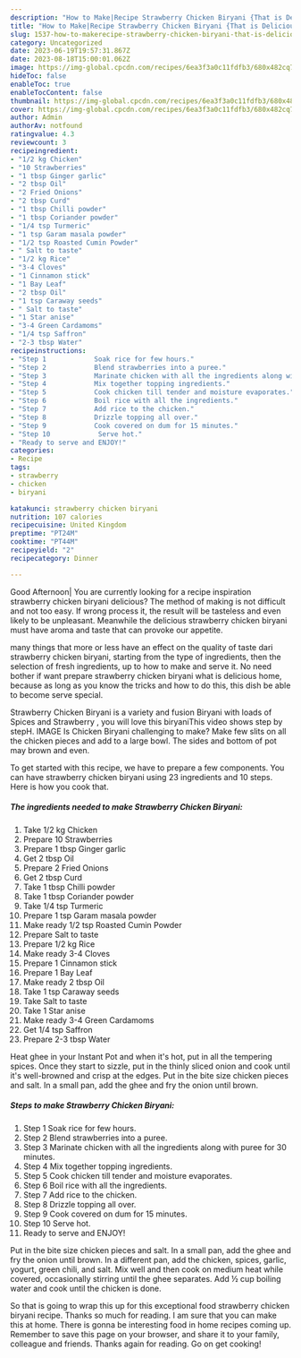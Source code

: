 ```yaml
---
description: "How to Make|Recipe Strawberry Chicken Biryani {That is Delicious"
title: "How to Make|Recipe Strawberry Chicken Biryani {That is Delicious"
slug: 1537-how-to-makerecipe-strawberry-chicken-biryani-that-is-delicious
category: Uncategorized
date: 2023-06-19T19:57:31.867Z
date: 2023-08-18T15:00:01.062Z
image: https://img-global.cpcdn.com/recipes/6ea3f3a0c11fdfb3/680x482cq70/strawberry-chicken-biryani-recipe-main-photo.jpg
hideToc: false
enableToc: true
enableTocContent: false
thumbnail: https://img-global.cpcdn.com/recipes/6ea3f3a0c11fdfb3/680x482cq70/strawberry-chicken-biryani-recipe-main-photo.jpg
cover: https://img-global.cpcdn.com/recipes/6ea3f3a0c11fdfb3/680x482cq70/strawberry-chicken-biryani-recipe-main-photo.jpg
author: Admin
authorAv: notfound
ratingvalue: 4.3
reviewcount: 3
recipeingredient:
- "1/2 kg Chicken"
- "10 Strawberries"
- "1 tbsp Ginger garlic"
- "2 tbsp Oil"
- "2 Fried Onions"
- "2 tbsp Curd"
- "1 tbsp Chilli powder"
- "1 tbsp Coriander powder"
- "1/4 tsp Turmeric"
- "1 tsp Garam masala powder"
- "1/2 tsp Roasted Cumin Powder"
- " Salt to taste"
- "1/2 kg Rice"
- "3-4 Cloves"
- "1 Cinnamon stick"
- "1 Bay Leaf"
- "2 tbsp Oil"
- "1 tsp Caraway seeds"
- " Salt to taste"
- "1 Star anise"
- "3-4 Green Cardamoms"
- "1/4 tsp Saffron"
- "2-3 tbsp Water"
recipeinstructions:
- "Step 1            Soak rice for few hours."
- "Step 2            Blend strawberries into a puree."
- "Step 3            Marinate chicken with all the ingredients along with puree for 30 minutes."
- "Step 4            Mix together topping ingredients."
- "Step 5            Cook chicken till tender and moisture evaporates."
- "Step 6            Boil rice with all the ingredients."
- "Step 7            Add rice to the chicken."
- "Step 8            Drizzle topping all over."
- "Step 9            Cook covered on dum for 15 minutes."
- "Step 10            Serve hot."
- "Ready to serve and ENJOY!"
categories:
- Recipe
tags:
- strawberry
- chicken
- biryani

katakunci: strawberry chicken biryani 
nutrition: 107 calories
recipecuisine: United Kingdom
preptime: "PT24M"
cooktime: "PT44M"
recipeyield: "2"
recipecategory: Dinner

---
```



Good Afternoon| You are currently looking for a recipe inspiration strawberry chicken biryani delicious? The method of making is not difficult and not too easy. If wrong process it, the result will be tasteless and even likely to be unpleasant. Meanwhile the delicious strawberry chicken biryani must have aroma and taste that can provoke our appetite.






many things that more or less have an effect on the quality of taste dari strawberry chicken biryani, starting from the type of ingredients, then the selection of fresh ingredients, up to how to make and serve it. No need bother if want prepare strawberry chicken biryani what is delicious home, because as long as you know the tricks and how to do this, this dish be able to become serve special.


Strawberry Chicken Biryani is a variety and fusion Biryani with loads of Spices and Strawberry , you will love this biryaniThis video shows step by stepH. IMAGE Is Chicken Biryani challenging to make? Make few slits on all the chicken pieces and add to a large bowl. The sides and bottom of pot may brown and even.


To get started with this recipe, we have to prepare a few components. You can have strawberry chicken biryani using 23 ingredients and 10 steps. Here is how you cook that.

<!--inarticleads1-->

##### The ingredients needed to make Strawberry Chicken Biryani:

1. Take 1/2 kg Chicken
1. Prepare 10 Strawberries
1. Prepare 1 tbsp Ginger garlic
1. Get 2 tbsp Oil
1. Prepare 2 Fried Onions
1. Get 2 tbsp Curd
1. Take 1 tbsp Chilli powder
1. Take 1 tbsp Coriander powder
1. Take 1/4 tsp Turmeric
1. Prepare 1 tsp Garam masala powder
1. Make ready 1/2 tsp Roasted Cumin Powder
1. Prepare  Salt to taste
1. Prepare 1/2 kg Rice
1. Make ready 3-4 Cloves
1. Prepare 1 Cinnamon stick
1. Prepare 1 Bay Leaf
1. Make ready 2 tbsp Oil
1. Take 1 tsp Caraway seeds
1. Take  Salt to taste
1. Take 1 Star anise
1. Make ready 3-4 Green Cardamoms
1. Get 1/4 tsp Saffron
1. Prepare 2-3 tbsp Water


Heat ghee in your Instant Pot and when it&#39;s hot, put in all the tempering spices. Once they start to sizzle, put in the thinly sliced onion and cook until it&#39;s well-browned and crisp at the edges. Put in the bite size chicken pieces and salt. In a small pan, add the ghee and fry the onion until brown. 

<!--inarticleads2-->

##### Steps to make Strawberry Chicken Biryani:

1. Step 1            Soak rice for few hours.
1. Step 2            Blend strawberries into a puree.
1. Step 3            Marinate chicken with all the ingredients along with puree for 30 minutes.
1. Step 4            Mix together topping ingredients.
1. Step 5            Cook chicken till tender and moisture evaporates.
1. Step 6            Boil rice with all the ingredients.
1. Step 7            Add rice to the chicken.
1. Step 8            Drizzle topping all over.
1. Step 9            Cook covered on dum for 15 minutes.
1. Step 10            Serve hot.
1. Ready to serve and ENJOY!

Put in the bite size chicken pieces and salt. In a small pan, add the ghee and fry the onion until brown. In a different pan, add the chicken, spices, garlic, yogurt, green chili, and salt. Mix well and then cook on medium heat while covered, occasionally stirring until the ghee separates. Add ½ cup boiling water and cook until the chicken is done. 

So that is going to wrap this up for this exceptional food strawberry chicken biryani recipe. Thanks so much for reading. I am sure that you can make this at home. There is gonna be interesting food in home recipes coming up. Remember to save this page on your browser, and share it to your family, colleague and friends. Thanks again for reading. Go on get cooking!
